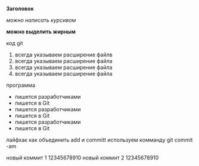 **Заголовок**

*можно написать курсивом*

**можно выделить жирным**

код git 

1. всегда указываем расширение файлв
2. всегда указываем расширение файла
3. всегда указываем расширение файла
4. всегда указываем расширение файла

программа 

* пишется разработчиками
* пишется в Git
* пишется разработчиками 
* пишется в Git
* пишется разработчиками
* пишется в Git

лайфхак как объединить add и committ
используем комманду git commit -am

новый коммит 1
12345678910
новый коммит 2
12345678910